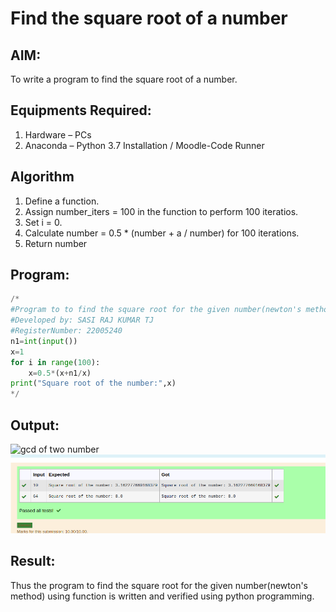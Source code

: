 # Find the square root of a number

## AIM:
To write a program to find the square root of a number.

## Equipments Required:
1. Hardware – PCs
2. Anaconda – Python 3.7 Installation / Moodle-Code Runner

## Algorithm
1. Define a function.
2. Assign number_iters = 100 in the function to perform 100 iteratios.
3. Set i = 0.
4. Calculate  number = 0.5 * (number + a / number) for 100 iterations.
5. Return number

## Program:
``` python
/*
#Program to to find the square root for the given number(newton's method) using function.
#Developed by: SASI RAJ KUMAR TJ
#RegisterNumber: 22005240
n1=int(input())
x=1
for i in range(100):
    x=0.5*(x+n1/x)
print("Square root of the number:",x)
*/
```

## Output:
![gcd of two number](gcd.png)
![OUTPUT](outcom.png)


## Result:
Thus the program to find the square root for the given number(newton's method) using function is written and verified using python programming.
